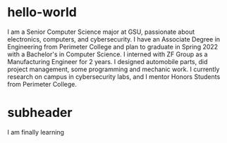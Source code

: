 # hello-world
I am a Senior Computer Science major at GSU, passionate about electronics, computers, and cybersecurity.
I have an Associate Degree in Engineering from Perimeter College and plan to graduate in Spring 2022 with a Bachelor's in Computer Science.
I interned with ZF Group as a Manufacturing Engineer for 2 years. I designed automobile parts, did project management, some programming and mechanic work.
I currently research on campus in cybersecurity labs, and I mentor Honors Students from Perimeter College. 


# subheader

I am finally learning